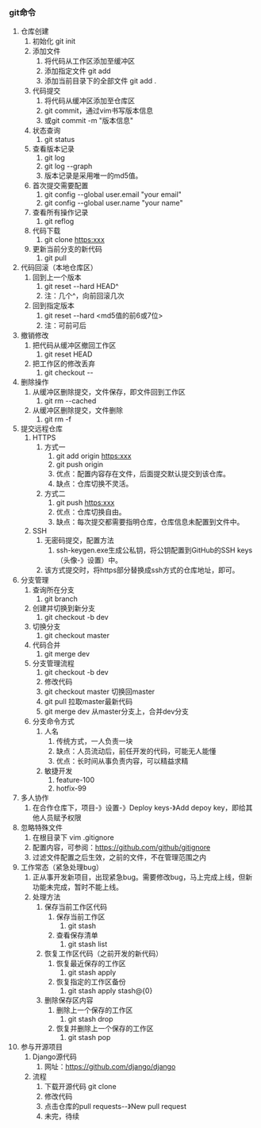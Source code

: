 ### git命令 ###
1. 仓库创建
	1. 初始化 git init
	2. 添加文件
		1. 将代码从工作区添加至缓冲区 
		2. 添加指定文件 git add <file> 
		3. 添加当前目录下的全部文件 git add .
	3. 代码提交
		1. 将代码从缓冲区添加至仓库区 
		2. git commit，通过vim书写版本信息
		3. 或git commit -m "版本信息" 
	4. 状态查询
		1. git status
	5. 查看版本记录
		1. git log
		2. git log --graph
		3. 版本记录是采用唯一的md5值。
	6. 首次提交需要配置
		1. git config --global user.email "your email"
		2. git config --global user.name "your name"
	7. 查看所有操作记录
		1. git reflog
	8. 代码下载
		1. git clone <https:xxx>
	9. 更新当前分支的新代码
		1. git pull
2. 代码回滚（本地仓库区）
	1. 回到上一个版本
		1. git reset --hard HEAD^	
		2. 注：几个^，向前回滚几次
	2. 回到指定版本
		1. git reset --hard <md5值的前6或7位> 
		2. 注：可前可后		
3. 撤销修改
	1. 把代码从缓冲区撤回工作区
		1. git reset HEAD  <file>
	2. 把工作区的修改丢弃
		1. git checkout -- <file>
4. 删除操作
	1. 从缓冲区删除提交，文件保存，即文件回到工作区
		1. git rm <file> --cached
	2. 从缓冲区删除提交，文件删除
		1. git rm <file> -f
5. 提交远程仓库
	1. HTTPS
		1. 方式一
			1. git add origin <https:xxx>
			2. git push origin <master>
			3. 优点：配置内容存在文件，后面提交默认提交到该仓库。
			4. 缺点：仓库切换不灵活。
		2. 方式二
			1. git push <https:xxx> <master>
			2. 优点：仓库切换自由。
			3. 缺点：每次提交都需要指明仓库，仓库信息未配置到文件中。
	2. SSH
		1. 无密码提交，配置方法
			1. ssh-keygen.exe生成公私钥，将公钥配置到GitHub的SSH keys（头像-》设置）中。
		2. 该方式提交时，将https部分替换成ssh方式的仓库地址，即可。
6. 分支管理
	1. 查询所在分支
		1. git branch
	2. 创建并切换到新分支
		1. git checkout -b dev
	3. 切换分支
		1. git checkout master
	4. 代码合并
		1. git merge dev
	5. 分支管理流程
		1. git checkout -b dev
		2. 修改代码
		3. git checkout master 切换回master
		4. git pull 拉取master最新代码
		5. git merge dev 从master分支上，合并dev分支
	6. 分支命令方式
		1. 人名
			1. 传统方式，一人负责一块
			2. 缺点：人员流动后，前任开发的代码，可能无人能懂
			3. 优点：长时间从事负责内容，可以精益求精
		2. 敏捷开发
			1. feature-100
			2. hotfix-99
7. 多人协作
	1. 在合作仓库下，项目-》设置-》Deploy keys-》Add depoy key，即给其他人员赋予权限
8. 忽略特殊文件
	1. 在根目录下 vim .gitignore
	2. 配置内容，可参阅：https://github.com/github/gitignore
	3. 过滤文件配置之后生效，之前的文件，不在管理范围之内
9. 工作常态（紧急处理bug）
	1. 正从事开发新项目，出现紧急bug。需要修改bug，马上完成上线，但新功能未完成，暂时不能上线。
	2. 处理方法
		1. 保存当前工作区代码
			1. 保存当前工作区
				1. git stash
			2. 查看保存清单
				1. git stash list
		2. 恢复工作区代码（之前开发的新代码）
			1. 恢复最近保存的工作区
				1. git stash apply
			2. 恢复指定的工作区备份
				1. git stash apply stash@{0}
		3. 删除保存区内容
			1. 删除上一个保存的工作区
				1. git stash drop 
			2. 恢复并删除上一个保存的工作区
				1. git stash pop 
9. 参与开源项目
	1. Django源代码
		1. 网址：https://github.com/django/django
	2. 流程
		1. 下载开源代码 git clone
		2. 修改代码
		3. 点击仓库的pull requests--》New pull request 
		4. 未完，待续

